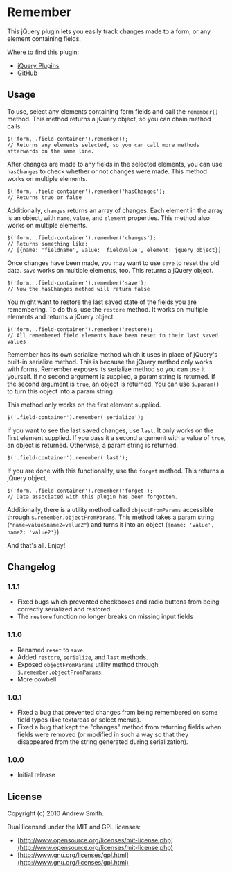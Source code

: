 # Remember

This jQuery plugin lets you easily track changes made to a form, or any element containing fields.

Where to find this plugin:

*  [jQuery Plugins](http://plugins.jquery.com/project/remember)
*  [GitHub](http://github.com/ashrewdmint/remember)

## Usage

To use, select any elements containing form fields and call the `remember()` method.
This method returns a jQuery object, so you can chain method calls.

    $('form, .field-container').remember();
    // Returns any elements selected, so you can call more methods afterwards on the same line.

After changes are made to any fields in the selected elements, you can use `hasChanges`
to check whether or not changes were made. This method works on multiple elements.

    $('form, .field-container').remember('hasChanges');
    // Returns true or false

Additionally, `changes` returns an array of changes. Each element in the array is an
object, with `name`, `value`, and `element` properties. This method also works on multiple elements.

    $('form, .field-container').remember('changes');
    // Returns something like:
    // [{name: 'fieldname', value: 'fieldvalue', element: jquery_object}]

Once changes have been made, you may want to use `save` to reset the old data.
`save` works on multiple elements, too. This returns a jQuery object.

    $('form, .field-container').remember('save');
    // Now the hasChanges method will return false

You might want to restore the last saved state of the fields you are remembering. To do this,
use the `restore` method. It works on multiple elements and returns a jQuery object.

    $('form, .field-container').remember('restore);
    // All remembered field elements have been reset to their last saved values

Remember has its own serialize method which it uses in place of jQuery's built-in serialize method.
This is because the jQuery method only works with forms. Remember exposes its serialize method so
you can use it yourself. If no second argument is supplied, a param string is returned. If the
second argument is `true`, an object is returned. You can use `$.param()` to turn this object into a
param string.

This method only works on the first element supplied.

    $('.field-container').remember('serialize');

If you want to see the last saved changes, use `last`. It only works on the first element supplied.
If you pass it a second argument with a value of `true`, an object is returned. Otherwise, a param
string is returned.

    $('.field-container').remember('last');

If you are done with this functionality, use the `forget` method. This returns a jQuery object.

    $('form, .field-container').remember('forget');
    // Data associated with this plugin has been forgotten.


Additionally, there is a utility method called `objectFromParams` accessible through `$.remember.objectFromParams`.
This method takes a param string (`"name=value&name2=value2"`) and turns it into an object (`{name: 'value', name2: 'value2'}`).

And that's all. Enjoy!

## Changelog

### 1.1.1

* Fixed bugs which prevented checkboxes and radio buttons from being
  correctly serialized and restored
* The `restore` function no longer breaks on missing input fields

### 1.1.0

*  Renamed `reset` to `save`.
*  Added `restore`, `serialize`, and `last` methods.
*  Exposed `objectFromParams` utility method through `$.remember.objectFromParams`.
*  More cowbell.

### 1.0.1

*  Fixed a bug that prevented changes from being remembered on some
   field types (like textareas or select menus).
*  Fixed a bug that kept the "changes" method from returning fields
   when fields were removed (or modified in such a way so that they
   disappeared from the string generated during serialization).

### 1.0.0

*  Initial release

## License

Copyright (c) 2010 Andrew Smith.

Dual licensed under the MIT and GPL licenses:

*  [http://www.opensource.org/licenses/mit-license.php](http://www.opensource.org/licenses/mit-license.php)
*  [http://www.gnu.org/licenses/gpl.html](http://www.gnu.org/licenses/gpl.html)